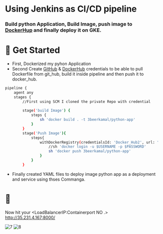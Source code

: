 # Using Jenkins as CI/CD pipeline 
### Build python Application, Build Image, push image to [DockerHup](https://hub.docker.com/repository/docker/3beerkamal/python-app#description) and finally deploy it on GKE.

# :rocket: Get Started
* First, Dockerized my pyhon Application
* Second Create [GitHub](https://github.com/3beerkamal) & [DockerHub](https://hub.docker.com/) credentials to be able to pull Dockerfile from  git_hub,   build it inside pipeline and then push it to docker_hub.
```bash
pipeline {
    agent any
    stages {
        //First using SCM I cloned the private Repo with credential
        
        stage('build Image') {
            steps {
                sh 'docker build . -t 3beerkamal/python-app'
            }
        }
        stage('Push Image'){
            steps{
                withDockerRegistry(credentialsId: 'Docker_Hub2', url: ""){
                    //sh 'docker login -u $USERNAME -p $PASSWORD'
                    sh 'docker push 3beerkamal/python-app'
                }
            }
        }
  ```
* Finally created YAML files to deploy image python app as a deployment and service using thses Commanga.

# :rocket:
Now hit your <LoadBalancerIP:Containerport NO .> http://35.231.4.167:8000/

![7](https://user-images.githubusercontent.com/31750138/199674967-0d51a567-11f8-4a8f-9a20-f59bdeba3bce.png)
![8](https://user-images.githubusercontent.com/31750138/199675055-bc8de275-a1ac-4d4d-98ac-d6758a39783a.png)

